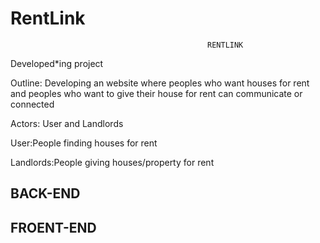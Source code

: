 # RentLink

                                                RENTLINK

Developed*ing project


Outline: Developing an website where peoples who want houses for rent and peoples who want to give their house for rent can communicate or connected


Actors: User and Landlords

User:People finding houses for rent

Landlords:People giving houses/property for rent


BACK-END
-


FROENT-END
-
